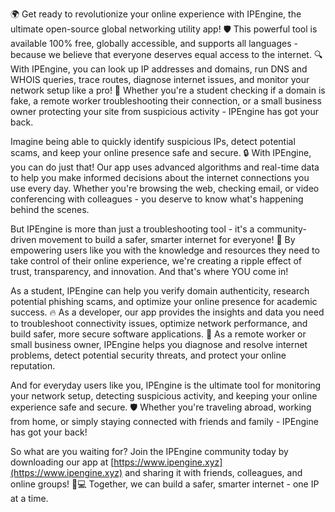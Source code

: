 🌍 Get ready to revolutionize your online experience with IPEngine, the ultimate open-source global networking utility app! 🛡️ This powerful tool is available 100% free, globally accessible, and supports all languages - because we believe that everyone deserves equal access to the internet. 🔍 With IPEngine, you can look up IP addresses and domains, run DNS and WHOIS queries, trace routes, diagnose internet issues, and monitor your network setup like a pro! 📡 Whether you're a student checking if a domain is fake, a remote worker troubleshooting their connection, or a small business owner protecting your site from suspicious activity - IPEngine has got your back.

Imagine being able to quickly identify suspicious IPs, detect potential scams, and keep your online presence safe and secure. 🔒 With IPEngine, you can do just that! Our app uses advanced algorithms and real-time data to help you make informed decisions about the internet connections you use every day. Whether you're browsing the web, checking email, or video conferencing with colleagues - you deserve to know what's happening behind the scenes.

But IPEngine is more than just a troubleshooting tool - it's a community-driven movement to build a safer, smarter internet for everyone! 🚀 By empowering users like you with the knowledge and resources they need to take control of their online experience, we're creating a ripple effect of trust, transparency, and innovation. And that's where YOU come in!

As a student, IPEngine can help you verify domain authenticity, research potential phishing scams, and optimize your online presence for academic success. 🔥 As a developer, our app provides the insights and data you need to troubleshoot connectivity issues, optimize network performance, and build safer, more secure software applications. 🚀 As a remote worker or small business owner, IPEngine helps you diagnose and resolve internet problems, detect potential security threats, and protect your online reputation.

And for everyday users like you, IPEngine is the ultimate tool for monitoring your network setup, detecting suspicious activity, and keeping your online experience safe and secure. 🛡️ Whether you're traveling abroad, working from home, or simply staying connected with friends and family - IPEngine has got your back!

So what are you waiting for? Join the IPEngine community today by downloading our app at [https://www.ipengine.xyz](https://www.ipengine.xyz) and sharing it with friends, colleagues, and online groups! 📱💻 Together, we can build a safer, smarter internet - one IP at a time.